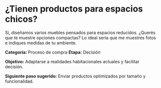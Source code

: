 # ¿Tienen productos para espacios chicos?

Sí, diseñamos varios muebles pensados para espacios reducidos. ¿Querés que te muestre opciones compactas? Lo ideal seria que me muestres fotos e indiques medidas de tu ambiente.

**Categoría:** Proceso de compra
**Etapa:** Decisión

**Objetivo:** Adaptarse a realidades habitacionales actuales y facilitar decisión.

**Siguiente paso sugerido:** Enviar productos optimizados por tamaño y funcionalidad.
